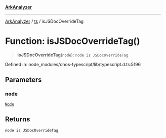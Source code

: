 [**ArkAnalyzer**](../../../../README.md)

***

[ArkAnalyzer](../../../../globals.md) / [ts](../README.md) / isJSDocOverrideTag

# Function: isJSDocOverrideTag()

> **isJSDocOverrideTag**(`node`): `node is JSDocOverrideTag`

Defined in: node\_modules/ohos-typescript/lib/typescript.d.ts:5196

## Parameters

### node

[`Node`](../interfaces/Node.md)

## Returns

`node is JSDocOverrideTag`
